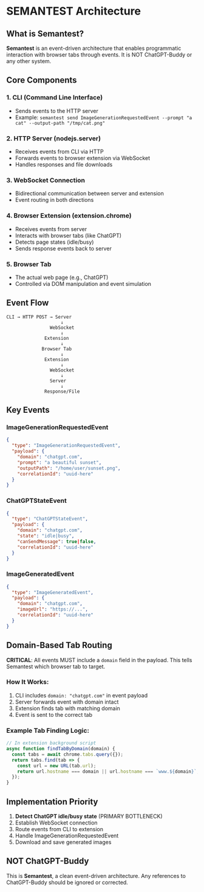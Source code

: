 # SEMANTEST Architecture

## What is Semantest?

**Semantest** is an event-driven architecture that enables programmatic interaction with browser tabs through events. It is NOT ChatGPT-Buddy or any other system.

## Core Components

### 1. CLI (Command Line Interface)
- Sends events to the HTTP server
- Example: `semantest send ImageGenerationRequestedEvent --prompt "a cat" --output-path "/tmp/cat.png"`

### 2. HTTP Server (nodejs.server)
- Receives events from CLI via HTTP
- Forwards events to browser extension via WebSocket
- Handles responses and file downloads

### 3. WebSocket Connection
- Bidirectional communication between server and extension
- Event routing in both directions

### 4. Browser Extension (extension.chrome)
- Receives events from server
- Interacts with browser tabs (like ChatGPT)
- Detects page states (idle/busy)
- Sends response events back to server

### 5. Browser Tab
- The actual web page (e.g., ChatGPT)
- Controlled via DOM manipulation and event simulation

## Event Flow

```
CLI → HTTP POST → Server
                    ↓
                WebSocket
                    ↓
              Extension
                    ↓
             Browser Tab
                    ↓
              Extension
                    ↓
                WebSocket
                    ↓
                Server
                    ↓
              Response/File
```

## Key Events

### ImageGenerationRequestedEvent
```json
{
  "type": "ImageGenerationRequestedEvent",
  "payload": {
    "domain": "chatgpt.com",
    "prompt": "a beautiful sunset",
    "outputPath": "/home/user/sunset.png",
    "correlationId": "uuid-here"
  }
}
```

### ChatGPTStateEvent
```json
{
  "type": "ChatGPTStateEvent",
  "payload": {
    "domain": "chatgpt.com",
    "state": "idle|busy",
    "canSendMessage": true|false,
    "correlationId": "uuid-here"
  }
}
```

### ImageGeneratedEvent
```json
{
  "type": "ImageGeneratedEvent",
  "payload": {
    "domain": "chatgpt.com",
    "imageUrl": "https://...",
    "correlationId": "uuid-here"
  }
}
```

## Domain-Based Tab Routing

**CRITICAL**: All events MUST include a `domain` field in the payload. This tells Semantest which browser tab to target.

### How It Works:
1. CLI includes `domain: "chatgpt.com"` in event payload
2. Server forwards event with domain intact
3. Extension finds tab with matching domain
4. Event is sent to the correct tab

### Example Tab Finding Logic:
```javascript
// In extension background script
async function findTabByDomain(domain) {
  const tabs = await chrome.tabs.query({});
  return tabs.find(tab => {
    const url = new URL(tab.url);
    return url.hostname === domain || url.hostname === `www.${domain}`;
  });
}
```

## Implementation Priority

1. **Detect ChatGPT idle/busy state** (PRIMARY BOTTLENECK)
2. Establish WebSocket connection
3. Route events from CLI to extension
4. Handle ImageGenerationRequestedEvent
5. Download and save generated images

## NOT ChatGPT-Buddy

This is **Semantest**, a clean event-driven architecture. Any references to ChatGPT-Buddy should be ignored or corrected.